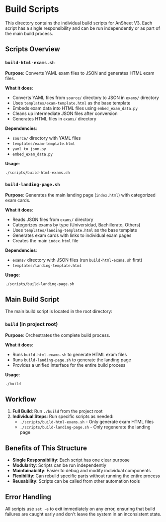 # Build Scripts

This directory contains the individual build scripts for AnSheet V3. Each script has a single responsibility and can be run independently or as part of the main build process.

## Scripts Overview

### `build-html-exams.sh`
**Purpose**: Converts YAML exam files to JSON and generates HTML exam files.

**What it does**:
- Converts YAML files from `source/` directory to JSON in `exams/` directory
- Uses `templates/exam-template.html` as the base template
- Embeds exam data into HTML files using `embed_exam_data.py`
- Cleans up intermediate JSON files after conversion
- Generates HTML files in `exams/` directory

**Dependencies**:
- `source/` directory with YAML files
- `templates/exam-template.html`
- `yaml_to_json.py`
- `embed_exam_data.py`

**Usage**:
```bash
./scripts/build-html-exams.sh
```

### `build-landing-page.sh`
**Purpose**: Generates the main landing page (`index.html`) with categorized exam cards.

**What it does**:
- Reads JSON files from `exams/` directory
- Categorizes exams by type (Universidad, Bachillerato, Others)
- Uses `templates/landing-template.html` as the base template
- Generates exam cards with links to individual exam pages
- Creates the main `index.html` file

**Dependencies**:
- `exams/` directory with JSON files (run `build-html-exams.sh` first)
- `templates/landing-template.html`

**Usage**:
```bash
./scripts/build-landing-page.sh
```

## Main Build Script

The main build script is located in the root directory:

### `build` (in project root)
**Purpose**: Orchestrates the complete build process.

**What it does**:
- Runs `build-html-exams.sh` to generate HTML exam files
- Runs `build-landing-page.sh` to generate the landing page
- Provides a unified interface for the entire build process

**Usage**:
```bash
./build
```

## Workflow

1. **Full Build**: Run `./build` from the project root
2. **Individual Steps**: Run specific scripts as needed:
   - `./scripts/build-html-exams.sh` - Only generate exam HTML files
   - `./scripts/build-landing-page.sh` - Only regenerate the landing page

## Benefits of This Structure

- **Single Responsibility**: Each script has one clear purpose
- **Modularity**: Scripts can be run independently
- **Maintainability**: Easier to debug and modify individual components
- **Flexibility**: Can rebuild specific parts without running the entire process
- **Reusability**: Scripts can be called from other automation tools

## Error Handling

All scripts use `set -e` to exit immediately on any error, ensuring that build failures are caught early and don't leave the system in an inconsistent state. 

